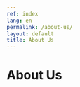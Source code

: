 ```yaml
---
ref: index
lang: en
permalink: /about-us/
layout: default
title: About Us
---
```


<div class="container">
  <div class="row">
    <div class="col">
      <h1 class="text-primary">About Us</h1>
      <i class="fas fa-thumbs-up fa-2x"></i>
    </div>
  </div>
</div>